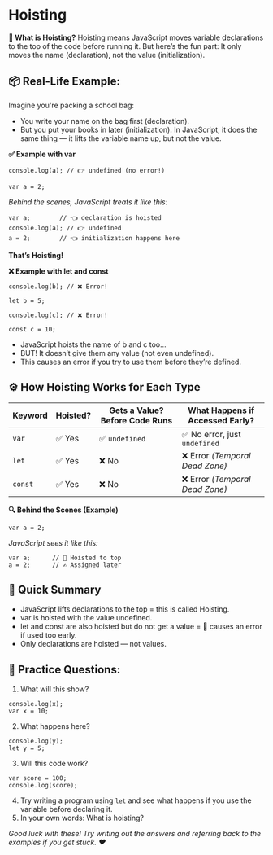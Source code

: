# Hoisting


**🎩 What is Hoisting?**
Hoisting means JavaScript moves variable declarations to the top of the code before running it.
But here’s the fun part:
It only moves the name (declaration), not the value (initialization).

## 📦 Real-Life Example:
Imagine you're packing a school bag:
- You write your name on the bag first (declaration).
- But you put your books in later (initialization).
In JavaScript, it does the same thing — it lifts the variable name up, but not the value.

**✅ Example with var**
```
console.log(a); // 👉 undefined (no error!)

var a = 2;
```
*Behind the scenes, JavaScript treats it like this:*
```
var a;        // 👈 declaration is hoisted
console.log(a); // 👉 undefined
a = 2;        // 👈 initialization happens here
```
**That’s Hoisting!**


**❌ Example with let and const**
```
console.log(b); // ❌ Error!

let b = 5;
```
```
console.log(c); // ❌ Error!

const c = 10;
```
- JavaScript hoists the name of b and c too...
- BUT! It doesn’t give them any value (not even undefined).
- This causes an error if you try to use them before they’re defined.


## ⚙️ How Hoisting Works for Each Type

| Keyword | Hoisted? | Gets a Value? Before Code Runs | What Happens if Accessed Early?            |
|---------|----------|--------------------------------|---------------------------------------------|
| `var`   | ✅ Yes   | ✅ `undefined`                 | ✅ No error, just `undefined`               |
| `let`   | ✅ Yes   | ❌ No                         | ❌ Error *(Temporal Dead Zone)*            |
| `const` | ✅ Yes   | ❌ No                         | ❌ Error *(Temporal Dead Zone)*            |


**🔍 Behind the Scenes (Example)**
```
var a = 2;
```
*JavaScript sees it like this:*
```
var a;      // 🛫 Hoisted to top
a = 2;      // ✍️ Assigned later
```


## 🧠 Quick Summary
- JavaScript lifts declarations to the top = this is called Hoisting.
- var is hoisted with the value undefined.
- let and const are also hoisted but do not get a value = 🧨 causes an error if used too early.
- Only declarations are hoisted — not values.


## 📝 Practice Questions:
1. What will this show?
```
console.log(x);
var x = 10;
```
2. What happens here?
```
console.log(y);
let y = 5;
```
3. Will this code work?
```
var score = 100;
console.log(score);
```
4. Try writing a program using `let` and see what happens if you use the variable before declaring it.
5. In your own words: What is hoisting?


*Good luck with these! Try writing out the answers and referring back to the examples if you get stuck. ♥*
